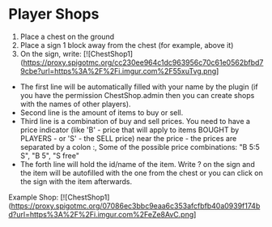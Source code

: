 # Player Shops

1. Place a chest on the ground
2. Place a sign 1 block away from the chest (for example, above it)
3. On the sign, write:
[![ChestShop1](https://proxy.spigotmc.org/cc230ee964c1dc963956c70c61e0562bfbd79cbe?url=https%3A%2F%2Fi.imgur.com%2F55xuTvg.png]
  - The first line will be automatically filled with your name by the plugin (if you have the permission ChestShop.admin then you can create shops with the names of other players).
  - Second line is the amount of items to buy or sell.
  - Third line is a combination of buy and sell prices. You need to have a price indicator (like 'B' - price that will apply to items BOUGHT by PLAYERS - or 'S' - the SELL price) near the price - the prices are separated by a colon :, Some of the possible price combinations: "B 5:5 S", "B 5", "S free"
  - The forth line will hold the id/name of the item. Write ? on the sign and the item will be autofilled with the one from the chest or you can click on the sign with the item afterwards.

Example Shop:
[![ChestShop1](https://proxy.spigotmc.org/07086ec3bbc9eaa6c353afcfbfb40a0939f174bd?url=https%3A%2F%2Fi.imgur.com%2FeZe8AvC.png]

